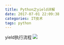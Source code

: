 ```yaml
---
title: Python之yield详解
date: 2017-07-01 22:09:38
categories: IT技术
tags: python
---
```

yield执行流程
![](http://upload-images.jianshu.io/upload_images/1713353-942f8e872a8a826f.png?imageMogr2/auto-orient/strip%7CimageView2/2/w/1240)
